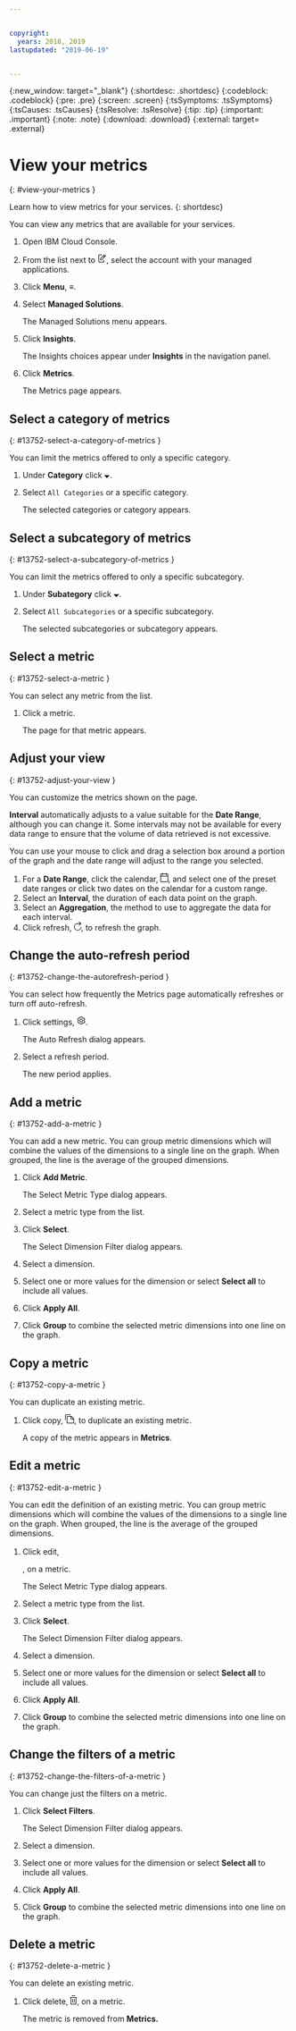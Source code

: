 ```yaml
---


copyright:
  years: 2018, 2019
lastupdated: "2019-06-19"


---
```


{:new_window: target="_blank"} 
{:shortdesc: .shortdesc} 
{:codeblock: .codeblock} 
{:pre: .pre} 
{:screen: .screen} 
{:tsSymptoms: .tsSymptoms} 
{:tsCauses: .tsCauses} 
{:tsResolve: .tsResolve} 
{:tip: .tip} 
{:important: .important} 
{:note: .note} 
{:download: .download} 
{:external: target= .external} 

# View your metrics
{: #view-your-metrics } 

Learn how to view metrics for your services.
{: shortdesc} 

You can view any metrics that are available for your services.

1.  Open IBM Cloud Console.

2.  From the list next to <svg aria-label="pencil with paper"
    alt="pencil with paper" viewBox="0 0 32 32" width="16"
    height="16"><path d="M22 22v6H6V4h10V2H6a2 2 0 0 0-2 2v24a2 2 0 0
    0 2 2h16a2 2 0 0 0 2-2v-6z"/><path d="M29.537 5.76L26.24
    2.463a1.58 1.58 0 0 0-2.236 0L10 16.467V22h5.533L29.537 7.995a1.58
    1.58 0 0 0 0-2.235zM14.704 20H12v-2.704l9.44-9.441 2.705
    2.704zM25.56 9.145l-2.704-2.704 2.267-2.267 2.704
    2.704z"/></svg>, select the account with your managed
    applications.

3.  Click **Menu**, ≡.

4.  Select **Managed Solutions**.
    
    The Managed Solutions menu appears.

5.  Click **Insights**.
    
    The Insights choices appear under **Insights** in the navigation
    panel.

6.  Click **Metrics**.
    
    The Metrics page appears.

## Select a category of metrics
{: #13752-select-a-category-of-metrics } 

You can limit the metrics offered to only a specific category.

1.  Under **Category** click <svg aria-label="open list of options"
    alt="open list of options" fill-rule="evenodd" height="5" role="img"
    viewBox="0 0 10 5" width="10"><title>open list of
    options</title><path d="M0 0l5 4.998L10 0z"></path></svg>.

2.  Select `All Categories` or a specific category.
    
    The selected categories or category appears.

## Select a subcategory of metrics
{: #13752-select-a-subcategory-of-metrics } 

You can limit the metrics offered to only a specific subcategory.

1.  Under **Subategory** click <svg aria-label="open list of options"
    alt="open list of options" fill-rule="evenodd" height="5" role="img"
    viewBox="0 0 10 5" width="10"><title>open list of
    options</title><path d="M0 0l5 4.998L10 0z"></path></svg>.

2.  Select `All Subcategories` or a specific subcategory.
    
    The selected subcategories or subcategory appears.

## Select a metric
{: #13752-select-a-metric } 

You can select any metric from the list.

1.  Click a metric.
    
    The page for that metric appears.

## Adjust your view
{: #13752-adjust-your-view } 

You can customize the metrics shown on the page.

**Interval** automatically adjusts to a value suitable for the **Date
Range**, although you can change it. Some intervals may not be available
for every data range to ensure that the volume of data retrieved is not
excessive.

You can use your mouse to click and drag a selection box around a
portion of the graph and the date range will adjust to the range you
selected.

1.  For a **Date Range**, click the calendar, <svg aria-label="calendar
    outline" alt="calendar outline" fill-rule="evenodd" height="16"
    viewBox="0 0 14 16" width="14"><path d="M0
    5h14v1H0V5zm3-5h1v4H3V0zm7 0h1v4h-1V0zM0 2.5A1.5 1.5 0 0 1 1.5
    1h11A1.5 1.5 0 0 1 14 2.5v12a1.5 1.5 0 0 1-1.5 1.5h-11A1.5 1.5 0 0 1
    0 14.5v-12zm1 0v12a.5.5 0 0 0 .5.5h11a.5.5 0 0 0 .5-.5v-12a.5.5 0 0
    0-.5-.5h-11a.5.5 0 0 0-.5.5z" fill-rule="nonzero"/></svg>, and
    select one of the preset date ranges or click two dates on the
    calendar for a custom range.
2.  Select an **Interval**, the duration of each data point on the
    graph.
3.  Select an **Aggregation**, the method to use to aggregate the data
    for each interval.
4.  Click refresh, <svg alt="Refresh" aria-label="Refresh"
    fill-rule="evenodd" height="16" name="refresh" role="img" viewBox="0
    0 13 16" width="13"><title>Refresh</title><path d="M10.948
    3L8.542.727 9.23 0 13 3.564 9.228 7.108l-.685-.729L11.075 4H6.5A5.5
    5.5 0 1 0 12 9.5h1A6.5 6.5 0 1 1 6.5 3h4.448z"/></svg>, to
    refresh the graph.

## Change the auto-refresh period
{: #13752-change-the-autorefresh-period } 

You can select how frequently the Metrics page automatically refreshes
or turn off auto-refresh.

1.  Click settings, <svg alt="Settings" aria-label="Settings"
    fill-rule="evenodd" height="16" name="settings" role="img"
    viewBox="0 0 16 16" width="16"><title>Settings</title><path
    d="M13.5 8.4v-.8l1-.8c.4-.3.4-.9.2-1.3l-1.2-2c-.2-.3-.5-.5-.9-.5-.1
    0-.2
    0-.3.1l-1.2.4c-.2-.1-.4-.3-.7-.4l-.3-1.3c0-.5-.4-.8-.9-.8H6.8c-.5
    0-.9.3-1 .8l-.2 1.3c-.3.1-.5.2-.7.3L3.7 3h-.3c-.4 0-.7.2-.9.5l-1.2
    2c-.2.4-.1.9.3 1.3l.9.9v.8l-.9.7c-.4.3-.5.9-.2 1.3l1.2
    2c.1.3.4.5.8.5.1 0 .2 0 .3-.1l1.2-.4c.2.1.4.3.7.4l.3 1.3c.1.5.5.8 1
    .8h2.4c.5 0 .9-.3 1-.8l.3-1.3c.2-.1.4-.2.7-.4l1.2.4c.1 0 .2.1.3.1.4
    0 .7-.2.9-.5l1.1-2c.2-.4.2-.9-.2-1.3l-1.1-.8zm-.9
    3.6l-1.7-.6c-.4.3-.9.6-1.4.8L9.2
    14H6.8l-.4-1.8c-.5-.2-.9-.5-1.4-.8l-1.6.6-1.2-2
    1.4-1.2c-.1-.5-.1-1.1 0-1.6L2.2 6l1.2-2 1.7.6c.4-.4.9-.6 1.4-.8L6.8
    2h2.4l.4 1.8c.5.2.9.5 1.4.8l1.6-.6 1.2 2-1.4 1.2c.1.5.1 1.1 0
    1.6l1.4 1.2-1.2 2z"></path><path d="M8 11c-1.7 0-3-1.3-3-3s1.3-3
    3-3 3 1.3 3 3c0 1.6-1.3 3-3 3zm0-5c-1.1 0-2 .8-2 1.9V8c0 1.1.8 2 1.9
    2H8c1.1 0 2-.8 2-1.9V8c0-1.1-.8-2-2-2 .1 0 0 0 0
    0z"></path></svg>.
    
    The Auto Refresh dialog appears.

2.  Select a refresh period.
    
    The new period applies.

## Add a metric
{: #13752-add-a-metric } 

You can add a new metric. You can group metric dimensions which will
combine the values of the dimensions to a single line on the graph. When
grouped, the line is the average of the grouped dimensions.

1.  Click **Add Metric**.
    
    The Select Metric Type dialog appears.

2.  Select a metric type from the list.

3.  Click **Select**.
    
    The Select Dimension Filter dialog appears.

4.  Select a dimension.

5.  Select one or more values for the dimension or select **Select all**
    to include all values.

6.  Click **Apply All**.

7.  Click **Group** to combine the selected metric dimensions into one
    line on the graph.

## Copy a metric
{: #13752-copy-a-metric } 

You can duplicate an existing metric.

1.  Click copy, <svg aria-label="copy" alt="copy" fill-rule="evenodd"
    height="16" viewBox="0 0 16 16" width="16"><title>Copy
    Metric</title><path d="M1 10H0V2C0 .9.9 0 2 0h8v1H2c-.6 0-1 .5-1
    1v8z"/><path d="M11 4.2V8h3.8L11 4.2zM15 9h-4c-.6
    0-1-.4-1-1V4H4.5c-.3 0-.5.2-.5.5v10c0 .3.2.5.5.5h10c.3 0
    .5-.2.5-.5V9zm-4-6c.1 0 .3.1.4.1l4.5 4.5c0 .1.1.3.1.4v6.5c0 .8-.7
    1.5-1.5 1.5h-10c-.8 0-1.5-.7-1.5-1.5v-10C3 3.7 3.7 3 4.5
    3H11z"/></svg>, to duplicate an existing metric.
    
    A copy of the metric appears in **Metrics**.

## Edit a metric
{: #13752-edit-a-metric } 

You can edit the definition of an existing metric. You can group metric
dimensions which will combine the values of the dimensions to a single
line on the graph. When grouped, the line is the average of the grouped
dimensions.

1.  Click edit, <svg alt="Edit" aria-label="Edit" fill-rule="evenodd"
    height="16" name="edit" role="img" viewBox="0 0 16 16" width="16">
    <title>Edit Metric</title> <path
    d="M2.2,10.9l8-8l2.9,2.9l-8,8L2.2,10.9z
    M11.6,1.5L13.1,0L16,2.9l-1.5,1.5L11.6,1.5z
    M0,16l2.7-1.1l-1.6-1.6L0,16z" fill="#8C9BA5"/> </svg>, on a
    metric.
    
    The Select Metric Type dialog appears.

2.  Select a metric type from the list.

3.  Click **Select**.
    
    The Select Dimension Filter dialog appears.

4.  Select a dimension.

5.  Select one or more values for the dimension or select **Select all**
    to include all values.

6.  Click **Apply All**.

7.  Click **Group** to combine the selected metric dimensions into one
    line on the graph.

## Change the filters of a metric
{: #13752-change-the-filters-of-a-metric } 

You can change just the filters on a metric.

1.  Click **Select Filters**.
    
    The Select Dimension Filter dialog appears.

2.  Select a dimension.

3.  Select one or more values for the dimension or select **Select all**
    to include all values.

4.  Click **Apply All**.

5.  Click **Group** to combine the selected metric dimensions into one
    line on the graph.

## Delete a metric
{: #13752-delete-a-metric } 

You can delete an existing metric.

1.  Click delete, <svg aria-label="delete" alt="delete" height="16"
    style="cursor:pointer;" viewBox="0 0 12 16" width="12"><path
    d="M11 4v11c0 .6-.4 1-1 1H2c-.6 0-1-.4-1-1V4H0V3h12v1h-1zM2
    4v11h8V4H2z"/><path d="M4 6h1v7H4zm3 0h1v7H7zM3
    1V0h6v1z"/></svg>, on a metric.
    
    The metric is removed from **Metrics.**
